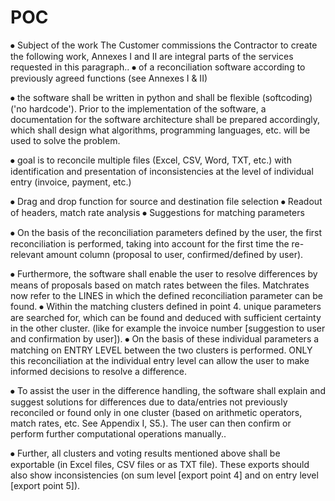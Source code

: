 # POC

⦁	Subject of the work
The Customer commissions the Contractor to create the following work, Annexes I and II are integral parts of the services requested in this paragraph.. 
⦁	of a reconciliation software according to previously agreed functions (see Annexes I & II)

⦁	the software shall be written in python and shall be flexible (softcoding) ('no hardcode'). Prior to the implementation of the software, a documentation for the software architecture shall be prepared accordingly, which shall design what algorithms, programming languages, etc. will be used to solve the problem.

⦁	goal is to reconcile multiple files (Excel, CSV, Word, TXT, etc.) with identification and presentation of inconsistencies at the level of individual entry (invoice, payment, etc.)

⦁	Drag and drop function for source and destination file selection
⦁	Readout of headers, match rate analysis
⦁	Suggestions for matching parameters

⦁	On the basis of the reconciliation parameters defined by the user, the first reconciliation is performed, taking into account for the first time the re-relevant amount column (proposal to user, confirmed/defined by user).

⦁	Furthermore, the software shall enable the user to resolve differences by means of proposals based on match rates between the files. Matchrates now refer to the LINES in which the defined reconciliation parameter can be found. 
⦁	Within the matching clusters defined in point 4. unique parameters are searched for, which can be found and deduced with sufficient certainty in the other cluster. (like for example the invoice number [suggestion to user and confirmation by user]).
⦁	On the basis of these individual parameters a matching on ENTRY LEVEL between the two clusters is performed. ONLY this reconciliation at the individual entry level can allow the user to make informed decisions to resolve a difference.

⦁	To assist the user in the difference handling, the software shall explain and suggest solutions for differences due to data/entries not previously reconciled or found only in one cluster (based on arithmetic operators, match rates, etc. See Appendix I, S5.).
The user can then confirm or perform further computational operations manually.. 

⦁	Further, all clusters and voting results mentioned above shall be exportable (in Excel files, CSV files or as TXT file). These exports should also show inconsistencies (on sum level [export point 4] and on entry level [export point 5]).
